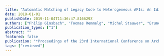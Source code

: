 ```yaml
---
title: "Automatic Matching of Legacy Code to Heterogeneous APIs: An Idiomatic Approach"
date: 2018-01-01
publishDate: 2019-11-04T11:36:47.816629Z
authors: ["Philip Ginsbach", "Toomas Remmelg", "Michel Steuwer", "Bruno Bodin", "Christophe Dubach", "Michael FP O'Boyle"]
publication_types: ["1"]
abstract: ""
featured: false
publication: "*Proceedings of the 23rd International Conference on Architectural Support for Programming Languages and Operating Systems*"
tags: ["reviewed"]
---
```



